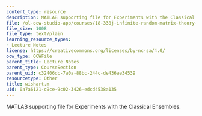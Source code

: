 ```yaml
---
content_type: resource
description: MATLAB supporting file for Experiments with the Classical Ensembles.
file: /ol-ocw-studio-app/courses/18-338j-infinite-random-matrix-theory-fall-2004/0a7a6121c9ce9c023426edcd4538a135_wishart.m
file_size: 1008
file_type: text/plain
learning_resource_types:
- Lecture Notes
license: https://creativecommons.org/licenses/by-nc-sa/4.0/
ocw_type: OCWFile
parent_title: Lecture Notes
parent_type: CourseSection
parent_uid: c32406dc-7a0a-88bc-244c-de436ae34539
resourcetype: Other
title: wishart.m
uid: 0a7a6121-c9ce-9c02-3426-edcd4538a135
---
```

MATLAB supporting file for Experiments with the Classical Ensembles.